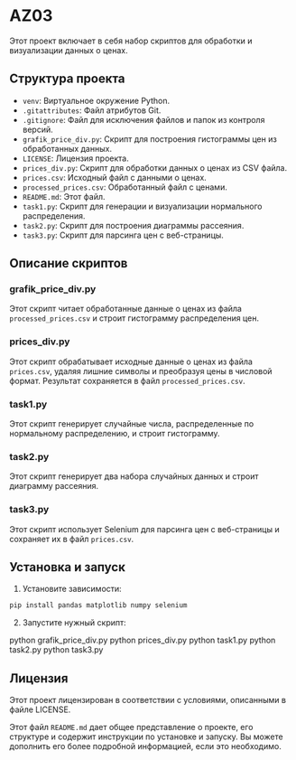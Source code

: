 # AZ03
 
Этот проект включает в себя набор скриптов для обработки и визуализации данных о ценах.

## Структура проекта

- `venv`: Виртуальное окружение Python.
- `.gitattributes`: Файл атрибутов Git.
- `.gitignore`: Файл для исключения файлов и папок из контроля версий.
- `grafik_price_div.py`: Скрипт для построения гистограммы цен из обработанных данных.
- `LICENSE`: Лицензия проекта.
- `prices_div.py`: Скрипт для обработки данных о ценах из CSV файла.
- `prices.csv`: Исходный файл с данными о ценах.
- `processed_prices.csv`: Обработанный файл с ценами.
- `README.md`: Этот файл.
- `task1.py`: Скрипт для генерации и визуализации нормального распределения.
- `task2.py`: Скрипт для построения диаграммы рассеяния.
- `task3.py`: Скрипт для парсинга цен с веб-страницы.

## Описание скриптов

### grafik_price_div.py

Этот скрипт читает обработанные данные о ценах из файла `processed_prices.csv` и строит гистограмму распределения цен.

### prices_div.py

Этот скрипт обрабатывает исходные данные о ценах из файла `prices.csv`, удаляя лишние символы и преобразуя цены в числовой формат. Результат сохраняется в файл `processed_prices.csv`.

### task1.py

Этот скрипт генерирует случайные числа, распределенные по нормальному распределению, и строит гистограмму.

### task2.py

Этот скрипт генерирует два набора случайных данных и строит диаграмму рассеяния.

### task3.py

Этот скрипт использует Selenium для парсинга цен с веб-страницы и сохраняет их в файл `prices.csv`.

## Установка и запуск

1. Установите зависимости:

```bash
pip install pandas matplotlib numpy selenium
```

2. Запустите нужный скрипт:

python grafik_price_div.py
python prices_div.py
python task1.py
python task2.py
python task3.py


## Лицензия

Этот проект лицензирован в соответствии с условиями, описанными в файле LICENSE.


Этот файл `README.md` дает общее представление о проекте, его структуре и содержит инструкции по установке и запуску. Вы можете дополнить его более подробной информацией, если это необходимо.
